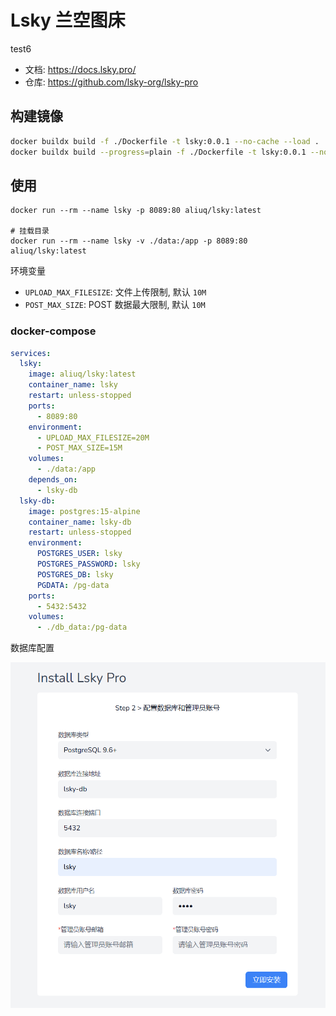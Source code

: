 # Lsky 兰空图床

test6

+ 文档: <https://docs.lsky.pro/>
+ 仓库: <https://github.com/lsky-org/lsky-pro>

## 构建镜像

```bash
docker buildx build -f ./Dockerfile -t lsky:0.0.1 --no-cache --load .
docker buildx build --progress=plain -f ./Dockerfile -t lsky:0.0.1 --no-cache --load .
```

## 使用

```shell
docker run --rm --name lsky -p 8089:80 aliuq/lsky:latest

# 挂载目录
docker run --rm --name lsky -v ./data:/app -p 8089:80 aliuq/lsky:latest
```

环境变量

+ `UPLOAD_MAX_FILESIZE`: 文件上传限制, 默认 `10M`
+ `POST_MAX_SIZE`: POST 数据最大限制, 默认 `10M`

### docker-compose

```yaml
services:
  lsky:
    image: aliuq/lsky:latest
    container_name: lsky
    restart: unless-stopped
    ports:
      - 8089:80
    environment:
      - UPLOAD_MAX_FILESIZE=20M
      - POST_MAX_SIZE=15M
    volumes:
      - ./data:/app
    depends_on:
      - lsky-db
  lsky-db:
    image: postgres:15-alpine
    container_name: lsky-db
    restart: unless-stopped
    environment:
      POSTGRES_USER: lsky
      POSTGRES_PASSWORD: lsky
      POSTGRES_DB: lsky
      PGDATA: /pg-data
    ports:
      - 5432:5432
    volumes:
      - ./db_data:/pg-data
```

数据库配置

![screenshot](/app/lsky/assets/screenshot.png)
